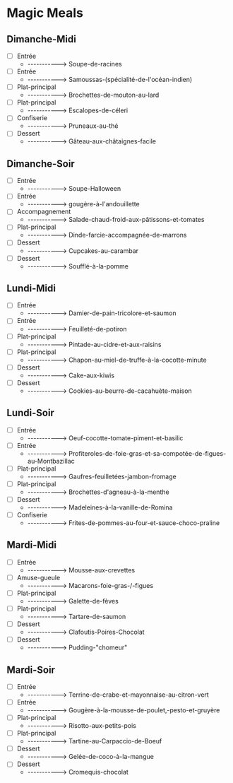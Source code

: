 # Magic Meals











































##  Dimanche-Midi
- [ ] Entrée
  - -----------> Soupe-de-racines
- [ ] Entrée
  - -----------> Samoussas-(spécialité-de-l'océan-indien)
- [ ] Plat-principal
  - -----------> Brochettes-de-mouton-au-lard
- [ ] Plat-principal
  - -----------> Escalopes-de-céleri
- [ ] Confiserie
  - -----------> Pruneaux-au-thé
- [ ] Dessert
  - -----------> Gâteau-aux-châtaignes-facile
##  Dimanche-Soir
- [ ] Entrée
  - -----------> Soupe-Halloween
- [ ] Entrée
  - -----------> gougère-à-l'andouillette
- [ ] Accompagnement
  - -----------> Salade-chaud-froid-aux-pâtissons-et-tomates
- [ ] Plat-principal
  - -----------> Dinde-farcie-accompagnée-de-marrons
- [ ] Dessert
  - -----------> Cupcakes-au-carambar
- [ ] Dessert
  - -----------> Soufflé-à-la-pomme
##  Lundi-Midi
- [ ] Entrée
  - -----------> Damier-de-pain-tricolore-et-saumon
- [ ] Entrée
  - -----------> Feuilleté-de-potiron
- [ ] Plat-principal
  - -----------> Pintade-au-cidre-et-aux-raisins
- [ ] Plat-principal
  - -----------> Chapon-au-miel-de-truffe-à-la-cocotte-minute
- [ ] Dessert
  - -----------> Cake-aux-kiwis
- [ ] Dessert
  - -----------> Cookies-au-beurre-de-cacahuète-maison
##  Lundi-Soir
- [ ] Entrée
  - -----------> Oeuf-cocotte-tomate-piment-et-basilic
- [ ] Entrée
  - -----------> Profiteroles-de-foie-gras-et-sa-compotée-de-figues-au-Montbazillac
- [ ] Plat-principal
  - -----------> Gaufres-feuilletées-jambon-fromage
- [ ] Plat-principal
  - -----------> Brochettes-d'agneau-à-la-menthe
- [ ] Dessert
  - -----------> Madeleines-à-la-vanille-de-Romina
- [ ] Confiserie
  - -----------> Frites-de-pommes-au-four-et-sauce-choco-praline
##  Mardi-Midi
- [ ] Entrée
  - -----------> Mousse-aux-crevettes
- [ ] Amuse-gueule
  - -----------> Macarons-foie-gras-/-figues
- [ ] Plat-principal
  - -----------> Galette-de-fèves
- [ ] Plat-principal
  - -----------> Tartare-de-saumon
- [ ] Dessert
  - -----------> Clafoutis-Poires-Chocolat
- [ ] Dessert
  - -----------> Pudding-"chomeur"
##  Mardi-Soir
- [ ] Entrée
  - -----------> Terrine-de-crabe-et-mayonnaise-au-citron-vert
- [ ] Entrée
  - -----------> Gougère-à-la-mousse-de-poulet,-pesto-et-gruyère
- [ ] Plat-principal
  - -----------> Risotto-aux-petits-pois
- [ ] Plat-principal
  - -----------> Tartine-au-Carpaccio-de-Boeuf
- [ ] Dessert
  - -----------> Gelée-de-coco-à-la-mangue
- [ ] Dessert
  - -----------> Cromequis-chocolat
